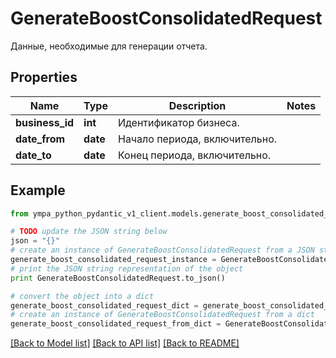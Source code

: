 # GenerateBoostConsolidatedRequest

Данные, необходимые для генерации отчета. 

## Properties
Name | Type | Description | Notes
------------ | ------------- | ------------- | -------------
**business_id** | **int** | Идентификатор бизнеса. | 
**date_from** | **date** | Начало периода, включительно. | 
**date_to** | **date** | Конец периода, включительно. | 

## Example

```python
from ympa_python_pydantic_v1_client.models.generate_boost_consolidated_request import GenerateBoostConsolidatedRequest

# TODO update the JSON string below
json = "{}"
# create an instance of GenerateBoostConsolidatedRequest from a JSON string
generate_boost_consolidated_request_instance = GenerateBoostConsolidatedRequest.from_json(json)
# print the JSON string representation of the object
print GenerateBoostConsolidatedRequest.to_json()

# convert the object into a dict
generate_boost_consolidated_request_dict = generate_boost_consolidated_request_instance.to_dict()
# create an instance of GenerateBoostConsolidatedRequest from a dict
generate_boost_consolidated_request_from_dict = GenerateBoostConsolidatedRequest.from_dict(generate_boost_consolidated_request_dict)
```
[[Back to Model list]](../README.md#documentation-for-models) [[Back to API list]](../README.md#documentation-for-api-endpoints) [[Back to README]](../README.md)


